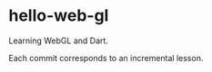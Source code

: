hello-web-gl
============

Learning WebGL and Dart.

Each commit corresponds to an incremental lesson.